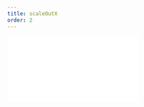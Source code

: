 ```yaml
---
title: scaleOutX
order: 2
---
```


<embed src="@/docs/manual/core/animate/scaleOutX.zh.md"></embed>
